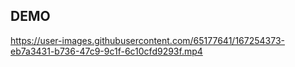 ## DEMO


https://user-images.githubusercontent.com/65177641/167254373-eb7a3431-b736-47c9-9c1f-6c10cfd9293f.mp4

